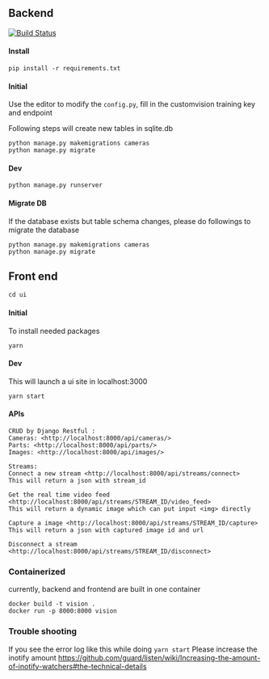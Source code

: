 ## Backend

[![Build Status](https://dev.azure.com/FactoryAI-CICD/FactoryAI-CICD/_apis/build/status/Build%20module%20images%20(cpuamd64)?branchName=develop)](https://dev.azure.com/FactoryAI-CICD/FactoryAI-CICD/_build/latest?definitionId=1&branchName=develop)

#### Install

    pip install -r requirements.txt

#### Initial

Use the editor to modify the ```config.py```, fill in the customvision training key and endpoint

Following steps will create new tables in sqlite.db

    python manage.py makemigrations cameras
    python manage.py migrate

#### Dev

    python manage.py runserver


#### Migrate DB

If the database exists but table schema changes, please do followings to migrate the database

    python manage.py makemigrations cameras
    python manage.py migrate

## Front end

    cd ui

#### Initial

To install needed packages

    yarn

#### Dev

This will launch a ui site in localhost:3000

    yarn start


#### APIs

    CRUD by Django Restful :
    Cameras: <http://localhost:8000/api/cameras/>
    Parts: <http://localhost:8000/api/parts/>
    Images: <http://localhost:8000/api/images/>

    Streams:
    Connect a new stream <http://localhost:8000/api/streams/connect>
    This will return a json with stream_id

    Get the real time video feed <http://localhost:8000/api/streams/STREAM_ID/video_feed>
    This will return a dynamic image which can put input <img> directly

    Capture a image <http://localhost:8000/api/streams/STREAM_ID/capture>
    This will return a json with captured image id and url

    Disconnect a stream <http://localhost:8000/api/streams/STREAM_ID/disconnect>


### Containerized

currently, backend and frontend are built in one container

    docker build -t vision .
    docker run -p 8000:8000 vision


### Trouble shooting

If you see the error log like this while doing ```yarn start```
Please increase the inotify amount
<https://github.com/guard/listen/wiki/Increasing-the-amount-of-inotify-watchers#the-technical-details>
